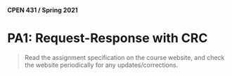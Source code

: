 **CPEN 431 / Spring 2021**

# PA1: Request-Response with CRC

> Read the assignment specification on the course website, and check the website periodically for any updates/corrections.